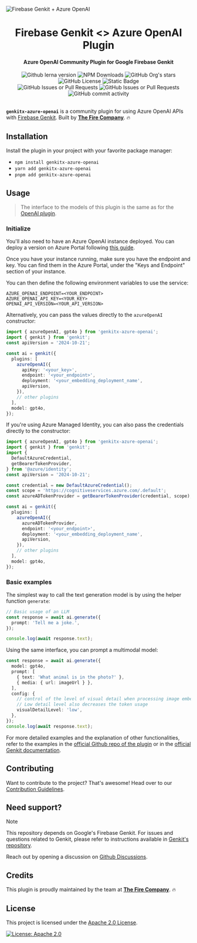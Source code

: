 ![Firebase Genkit + Azure OpenAI](https://github.com/TheFireCo/genkit-plugins/blob/main/assets/genkit-azure-openai.png?raw=true)

<h1 align="center">
   Firebase Genkit <> Azure OpenAI Plugin
</h1>

<h4 align="center">Azure OpenAI Community Plugin for Google Firebase Genkit</h4>

<div align="center">
   <img alt="Github lerna version" src="https://img.shields.io/github/lerna-json/v/TheFireCo/genkit-plugins?label=version">
   <img alt="NPM Downloads" src="https://img.shields.io/npm/dw/genkitx-azure-openai">
   <img alt="GitHub Org's stars" src="https://img.shields.io/github/stars/TheFireCo?style=social">
   <img alt="GitHub License" src="https://img.shields.io/github/license/TheFireCo/genkit-plugins">
   <img alt="Static Badge" src="https://img.shields.io/badge/yes-a?label=maintained">
</div>

<div align="center">
   <img alt="GitHub Issues or Pull Requests" src="https://img.shields.io/github/issues/TheFireCo/genkit-plugins?color=blue">
   <img alt="GitHub Issues or Pull Requests" src="https://img.shields.io/github/issues-pr/TheFireCo/genkit-plugins?color=blue">
   <img alt="GitHub commit activity" src="https://img.shields.io/github/commit-activity/m/TheFireCo/genkit-plugins">
</div>

</br>

**`genkitx-azure-openai`** is a community plugin for using Azure OpenAI APIs with
[Firebase Genkit](https://github.com/firebase/genkit). Built by [**The Fire Company**](https://github.com/TheFireCo). 🔥

## Installation

Install the plugin in your project with your favorite package manager:

- `npm install genkitx-azure-openai`
- `yarn add genkitx-azure-openai`
- `pnpm add genkitx-azure-openai`

## Usage

> The interface to the models of this plugin is the same as for the [OpenAI plugin](../openai/).

### Initialize

You'll also need to have an Azure OpenAI instance deployed. You can deploy a version on Azure Portal following [this guide](https://learn.microsoft.com/azure/ai-services/openai/how-to/create-resource?pivots=web-portal).

Once you have your instance running, make sure you have the endpoint and key. You can find them in the Azure Portal, under the "Keys and Endpoint" section of your instance.

You can then define the following environment variables to use the service:

```
AZURE_OPENAI_ENDPOINT=<YOUR_ENDPOINT>
AZURE_OPENAI_API_KEY=<YOUR_KEY>
OPENAI_API_VERSION=<YOUR_API_VERSION>
```

Alternatively, you can pass the values directly to the `azureOpenAI` constructor:

```typescript
import { azureOpenAI, gpt4o } from 'genkitx-azure-openai';
import { genkit } from 'genkit';
const apiVersion = '2024-10-21';

const ai = genkit({
  plugins: [
    azureOpenAI({
      apiKey: '<your_key>',
      endpoint: '<your_endpoint>',
      deployment: '<your_embedding_deployment_name',
      apiVersion,
    }),
    // other plugins
  ],
  model: gpt4o,
});
```

If you're using Azure Managed Identity, you can also pass the credentials directly to the constructor:

```typescript
import { azureOpenAI, gpt4o } from 'genkitx-azure-openai';
import { genkit } from 'genkit';
import {
  DefaultAzureCredential,
  getBearerTokenProvider,
} from '@azure/identity';
const apiVersion = '2024-10-21';

const credential = new DefaultAzureCredential();
const scope = 'https://cognitiveservices.azure.com/.default';
const azureADTokenProvider = getBearerTokenProvider(credential, scope);

const ai = genkit({
  plugins: [
    azureOpenAI({
      azureADTokenProvider,
      endpoint: '<your_endpoint>',
      deployment: '<your_embedding_deployment_name',
      apiVersion,
    }),
    // other plugins
  ],
  model: gpt4o,
});
```

### Basic examples

The simplest way to call the text generation model is by using the helper function `generate`:

```typescript
// Basic usage of an LLM
const response = await ai.generate({
  prompt: 'Tell me a joke.',
});

console.log(await response.text);
```

Using the same interface, you can prompt a multimodal model:

```typescript
const response = await ai.generate({
  model: gpt4o,
  prompt: [
    { text: 'What animal is in the photo?' },
    { media: { url: imageUrl } },
  ],
  config: {
    // control of the level of visual detail when processing image embeddings
    // Low detail level also decreases the token usage
    visualDetailLevel: 'low',
  },
});
console.log(await response.text);
```

For more detailed examples and the explanation of other functionalities, refer to the examples in the [official Github repo of the plugin](https://github.com/TheFireCo/genkit-plugins/blob/main/examples/README.md) or in the [official Genkit documentation](https://firebase.google.com/docs/genkit/get-started).

## Contributing

Want to contribute to the project? That's awesome! Head over to our [Contribution Guidelines](https://github.com/TheFireCo/genkit-plugins/blob/main/CONTRIBUTING.md).

## Need support?

> [!NOTE]  
> This repository depends on Google's Firebase Genkit. For issues and questions related to Genkit, please refer to instructions available in [Genkit's repository](https://github.com/firebase/genkit).

Reach out by opening a discussion on [Github Discussions](https://github.com/TheFireCo/genkit-plugins/discussions).

## Credits

This plugin is proudly maintained by the team at [**The Fire Company**](https://github.com/TheFireCo). 🔥

## License

This project is licensed under the [Apache 2.0 License](https://github.com/TheFireCo/genkit-plugins/blob/main/LICENSE).

[![License: Apache 2.0](https://img.shields.io/badge/License-Apache%202%2E0-lightgrey.svg)](https://github.com/TheFireCo/genkit-plugins/blob/main/LICENSE)
